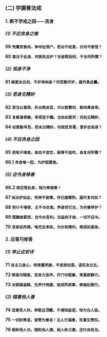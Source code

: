 
### (二) 学摄善法戒

#### 1. 断不学戒之因——贪身

##### (1) 不应贪身之喻

**59 `秃鹰贪食肉，争夺扯我尸。若汝不经意，云何今爱惜？`**

**60 `意汝于此身，何故执且护？汝彼既各别，于汝何所需？`**

##### (2) 观身不净

**61 `痴意汝云何，不护净树身？何苦勤守护，腐朽臭皮囊。`**

##### (3) 思身无精妙

**62 `首当以意观，析出表皮层，次以智慧剑，剔肉离身骨。`**

**63 `复解诸骨骼，审观至于髓。当自如是究：何处见精妙，`**

**64 `如是勤寻觅，若未见精妙，何故犹贪著，爱护此垢身？`**

##### (4) 不应贪身之因

**65 `若垢不堪食，身血不宜饮，肠胃不适吮，身复何所需？`**

**66.1 `贪身唯一因，为护狐鹫食。`**

##### (5) 应令身修善

**66.2 `故应惜此身，独为修诸善！`**

**67 `纵汝护如此，死神不留情，夺已施鹫狗，届时复何如？`**

**68 `若仆不堪使，主不与衣食。养身而它去，为何善养护？`**

**69 `既酬彼薪资，当令办吾利。无益则于彼，一切不应与。`**

**70 `念身如舟楫，唯充去来依。为办有情利，修成如意身。`**

#### 2. 应善巧修善

##### (1) 举止应安详

**71 `自主己身心，恒常露笑颜，平息怒纹眉，语实友众生。`**

**72 `移座勿随意，至发大音声。开门勿粗暴，常喜寂静行。`**

**73 `水鸥猫盗贼，无声行悄捷，故成所欲事，佛谕如是行。`**

##### (2) 随喜他人善

**74 `宜善受人劝，恭敬且顶戴、不请饶益语，恒为众人徒。`**

**75 `一切妙隽语，皆赞为善说！见人行福善，欢喜生赞叹。`**

**76 `暗称他人功，随和他人德。闻人称己德，应忖自有无。`**

